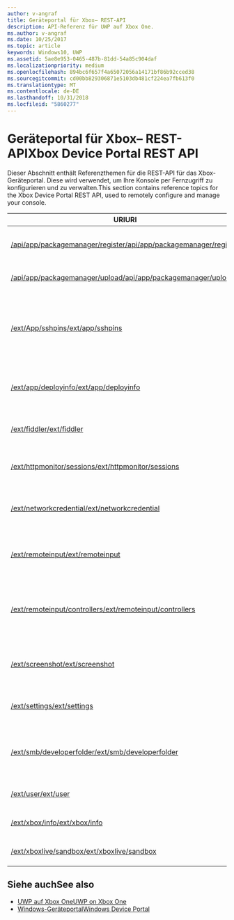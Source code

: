 ```yaml
---
author: v-angraf
title: Geräteportal für Xbox– REST-API
description: API-Referenz für UWP auf Xbox One.
ms.author: v-angraf
ms.date: 10/25/2017
ms.topic: article
keywords: Windows10, UWP
ms.assetid: 5ae8e953-0465-487b-81dd-54a85c904daf
ms.localizationpriority: medium
ms.openlocfilehash: 894bc6f657f4a65072056a14171bf86b92cced38
ms.sourcegitcommit: cd00bb829306871e5103db481cf224ea7fb613f0
ms.translationtype: MT
ms.contentlocale: de-DE
ms.lasthandoff: 10/31/2018
ms.locfileid: "5860277"
---
```

# <a name="xbox-device-portal-rest-api"></a><span data-ttu-id="96a0e-104">Geräteportal für Xbox– REST-API</span><span class="sxs-lookup"><span data-stu-id="96a0e-104">Xbox Device Portal REST API</span></span>

<span data-ttu-id="96a0e-105">Dieser Abschnitt enthält Referenzthemen für die REST-API für das Xbox-Geräteportal. Diese wird verwendet, um Ihre Konsole per Fernzugriff zu konfigurieren und zu verwalten.</span><span class="sxs-lookup"><span data-stu-id="96a0e-105">This section contains reference topics for the Xbox Device Portal REST API, used to remotely configure and manage your console.</span></span>

| <span data-ttu-id="96a0e-106">URI</span><span class="sxs-lookup"><span data-stu-id="96a0e-106">URI</span></span>        | <span data-ttu-id="96a0e-107">Beschreibung</span><span class="sxs-lookup"><span data-stu-id="96a0e-107">Description</span></span> |
|------------|-------------|
|[<span data-ttu-id="96a0e-108">/api/app/packagemanager/register</span><span class="sxs-lookup"><span data-stu-id="96a0e-108">/api/app/packagemanager/register</span></span>](wdp-loose-folder-register-api.md)| <span data-ttu-id="96a0e-109">Registriert eine App, die in einem losen Ordner enthalten ist.</span><span class="sxs-lookup"><span data-stu-id="96a0e-109">Registers an app that is contained in a loose folder.</span></span> |
|[<span data-ttu-id="96a0e-110">/api/app/packagemanager/upload</span><span class="sxs-lookup"><span data-stu-id="96a0e-110">/api/app/packagemanager/upload</span></span>](wdp-folder-upload.md)| <span data-ttu-id="96a0e-111">Lädt einen ganzen Ordner zur Konsole hoch.</span><span class="sxs-lookup"><span data-stu-id="96a0e-111">Uploads an entire folder to the console.</span></span> |
|[<span data-ttu-id="96a0e-112">/ext/App/sshpins</span><span class="sxs-lookup"><span data-stu-id="96a0e-112">/ext/app/sshpins</span></span>](uwp-sshpins-api.md)| <span data-ttu-id="96a0e-113">Löschen Sie alle vertrauenswürdigen SSH-PINs per Fernzugriff.</span><span class="sxs-lookup"><span data-stu-id="96a0e-113">Clear all trusted SSH pins remotely.</span></span> <span data-ttu-id="96a0e-114">Dies erfordert die erneute PIN-Kopplung für die UWP-Entwicklung in Visual Studio.</span><span class="sxs-lookup"><span data-stu-id="96a0e-114">Will require doing pin pairing again for Visual Studio UWP development.</span></span> |
|[<span data-ttu-id="96a0e-115">/ext/app/deployinfo</span><span class="sxs-lookup"><span data-stu-id="96a0e-115">/ext/app/deployinfo</span></span>](uwp-deployinfo-api.md)| <span data-ttu-id="96a0e-116">Fordert Bereitstellungsinformationen für ein oder mehrere installierte Pakete an.</span><span class="sxs-lookup"><span data-stu-id="96a0e-116">Requests deployment information for one or more installed packages.</span></span> |
|[<span data-ttu-id="96a0e-117">/ext/fiddler</span><span class="sxs-lookup"><span data-stu-id="96a0e-117">/ext/fiddler</span></span>](wdp-fiddler-api.md)| <span data-ttu-id="96a0e-118">Zum Aktivieren und Deaktivieren der Fiddler-Netzwerkablaufverfolgung</span><span class="sxs-lookup"><span data-stu-id="96a0e-118">Enable and disable Fiddler network tracing.</span></span> |
|[<span data-ttu-id="96a0e-119">/ext/httpmonitor/sessions</span><span class="sxs-lookup"><span data-stu-id="96a0e-119">/ext/httpmonitor/sessions</span></span>](wdp-httpMonitor-api.md)| <span data-ttu-id="96a0e-120">Abrufen des HTTP-Datenverkehrs aus der fokussierten App auf der Xbox</span><span class="sxs-lookup"><span data-stu-id="96a0e-120">Get HTTP traffic from the focused app on Xbox.</span></span> |
|[<span data-ttu-id="96a0e-121">/ext/networkcredential</span><span class="sxs-lookup"><span data-stu-id="96a0e-121">/ext/networkcredential</span></span>](uwp-networkcredentials-api.md)| <span data-ttu-id="96a0e-122">Hinzufügen, Entfernen oder Aktualisieren der Netzwerkanmeldeinformationen</span><span class="sxs-lookup"><span data-stu-id="96a0e-122">Add, remove, or update network credentials.</span></span> |
|[<span data-ttu-id="96a0e-123">/ext/remoteinput</span><span class="sxs-lookup"><span data-stu-id="96a0e-123">/ext/remoteinput</span></span>](uwp-remoteinput-api.md)| <span data-ttu-id="96a0e-124">Senden von Tastatur-, Maus- oder Controllereingaben auf einer Xbox per Fernzugriff</span><span class="sxs-lookup"><span data-stu-id="96a0e-124">Send keyboard, mouse, or controller input remotely to an Xbox.</span></span> |
|[<span data-ttu-id="96a0e-125">/ext/remoteinput/controllers</span><span class="sxs-lookup"><span data-stu-id="96a0e-125">/ext/remoteinput/controllers</span></span>](uwp-remoteinput-controllers-api.md)| <span data-ttu-id="96a0e-126">Abrufen der Anzahl der angeschlossenen physischen Controller oder Deaktivieren aller physischen Controller</span><span class="sxs-lookup"><span data-stu-id="96a0e-126">Get the number of attached physical controllers or turn off all physical controllers.</span></span> |
|[<span data-ttu-id="96a0e-127">/ext/screenshot</span><span class="sxs-lookup"><span data-stu-id="96a0e-127">/ext/screenshot</span></span>](wdp-media-capture-api.md)| <span data-ttu-id="96a0e-128">Erfasst eine PNG-Darstellung des Bildschirms, der zurzeit auf der Konsole angezeigt wird.</span><span class="sxs-lookup"><span data-stu-id="96a0e-128">Captures a PNG representation of the screen currently displayed on the console.</span></span> |
|[<span data-ttu-id="96a0e-129">/ext/settings</span><span class="sxs-lookup"><span data-stu-id="96a0e-129">/ext/settings</span></span>](wdp-xboxsettings-api.md)| <span data-ttu-id="96a0e-130">Greift auf Xbox One-Entwicklereinstellungen zu.</span><span class="sxs-lookup"><span data-stu-id="96a0e-130">Accesses Xbox One developer settings.</span></span> |
|[<span data-ttu-id="96a0e-131">/ext/smb/developerfolder</span><span class="sxs-lookup"><span data-stu-id="96a0e-131">/ext/smb/developerfolder</span></span>](wdp-smb-api.md)| <span data-ttu-id="96a0e-132">Greift über den Datei-Explorer auf Ihrem Entwicklungscomputer auf den Entwicklerordner auf Ihrer Konsole zu.</span><span class="sxs-lookup"><span data-stu-id="96a0e-132">Accesses the developer folder on your console through File Explorer on your development PC.</span></span> |
|[<span data-ttu-id="96a0e-133">/ext/user</span><span class="sxs-lookup"><span data-stu-id="96a0e-133">/ext/user</span></span>](wdp-user-management.md)| <span data-ttu-id="96a0e-134">Verwaltet Benutzer auf der Xbox One Konsole.</span><span class="sxs-lookup"><span data-stu-id="96a0e-134">Manages users on the Xbox One console.</span></span> |
|[<span data-ttu-id="96a0e-135">/ext/xbox/info</span><span class="sxs-lookup"><span data-stu-id="96a0e-135">/ext/xbox/info</span></span>](wdp-xboxinfo-api.md)| <span data-ttu-id="96a0e-136">Bietet Informationen zum Xbox One-Gerät</span><span class="sxs-lookup"><span data-stu-id="96a0e-136">Gives information about the Xbox One device.</span></span> |
|[<span data-ttu-id="96a0e-137">/ext/xboxlive/sandbox</span><span class="sxs-lookup"><span data-stu-id="96a0e-137">/ext/xboxlive/sandbox</span></span>](wdp-sandbox-api.md)| <span data-ttu-id="96a0e-138">Verwaltet Ihren Xbox Live-Sandkasten.</span><span class="sxs-lookup"><span data-stu-id="96a0e-138">Manages your Xbox Live sandbox.</span></span> |

## <a name="see-also"></a><span data-ttu-id="96a0e-139">Siehe auch</span><span class="sxs-lookup"><span data-stu-id="96a0e-139">See also</span></span>

- [<span data-ttu-id="96a0e-140">UWP auf Xbox One</span><span class="sxs-lookup"><span data-stu-id="96a0e-140">UWP on Xbox One</span></span>](index.md)
- [<span data-ttu-id="96a0e-141">Windows-Geräteportal</span><span class="sxs-lookup"><span data-stu-id="96a0e-141">Windows Device Portal</span></span>](../debug-test-perf/device-portal.md)